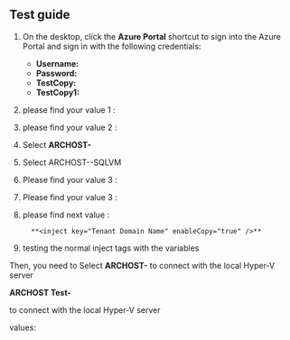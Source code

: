 ## Test guide 

1. On the desktop, click the **Azure Portal** shortcut to sign into the Azure Portal and sign in with the following credentials:

	* **Username:** <inject key="AzureAdUserEmail" />
	* **Password:** <inject key="AzureAdUserPassword" />
	* **TestCopy:** <inject key="AzureAdUserPassword" />
	* **TestCopy1:** <inject key="AzureAdUserPassword" />

1. please find your value 1 : **<inject key="AzureCIStorageAccountType" style="color:#00ff00;font-weight:bold" enableCopy="true" />**

1. please find your value 2 : **<inject key="Odl Id" />**
2. Select **ARCHOST-<inject key="DeploymentID" />**
3. Select ARCHOST-<inject key="DeploymentID" enableCopy="false" />-SQLVM

1. Please find your value 3 : **<inject key="Display Name" style="color:red" />**
2. Please find your value 3 : **<inject key="Display Name" style="color:LightCoral" />**

1. please find next value :

         **<inject key="Tenant Domain Name" enableCopy="true" />**


1. testing the normal inject tags <inject key="LabVMDNSName"> with the variables <inject key="AzureAdUserEmail" />

Then, you need to Select **ARCHOST-<inject key="AzureAdUserEmail" />** to connect with the local Hyper-V server 

**ARCHOST Test-<inject key="AzureAdUserEmail" />** 

to connect with the local Hyper-V server 

values: 

**<inject key="AzureAdUserEmail" enableCopy="true" />**

<inject key="Tenant Domain Name" enableCopy="true" />
<inject key="AzureAdTestcopy" enableCopy="true" />
